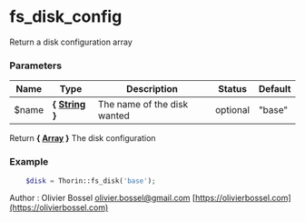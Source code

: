 # fs_disk_config

Return a disk configuration array


### Parameters
Name  |  Type  |  Description  |  Status  |  Default
------------  |  ------------  |  ------------  |  ------------  |  ------------
$name  |  **{ [String](http://php.net/manual/en/language.types.string.php) }**  |  The name of the disk wanted  |  optional  |  "base"

Return **{ [Array](http://php.net/manual/en/language.types.array.php) }** The disk configuration

### Example
```php
	$disk = Thorin::fs_disk('base');
```
Author : Olivier Bossel [olivier.bossel@gmail.com](mailto:olivier.bossel@gmail.com) [https://olivierbossel.com](https://olivierbossel.com)